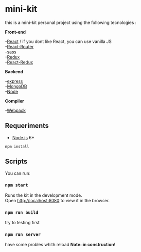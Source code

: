 # mini-kit
this is a mini-kit personal project using the following  tecnologies :

**Front-end**

-[React](https://reactjs.org/) / if you dont like React, you can use vanilla JS <br>
-[React-Router](https://reacttraining.com/react-router/web/guides/quick-start)<br>
-[sass](https://sass-lang.com/)<br>
-[Redux](https://redux.js.org/)<br>
-[React-Redux](https://react-redux.js.org/)<br>

**Backend**

-[express](https://expressjs.com/)<br>
-[MongoDB](https://www.mongodb.com/)<br>
-[Node](https://nodejs.org/en/)<br>

**Compiler**

-[Webpack](https://webpack.js.org/)



## Requeriments

- [Node.js](https://nodejs.org/en/) 6+

```shell
npm install
```

##  Scripts

You can run:


### `npm start`

Runs the kit in the development mode.<br>
Open [http://localhost:8080](http://localhost:8080) to view it in the browser.

### `npm run build`

try to testing first

### `npm run server`

have some probles whith reload
**Note: in construction!**
